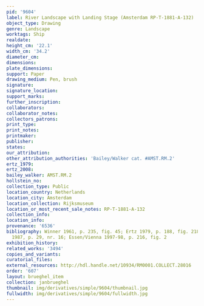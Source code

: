 ```yaml
---
pid: '9604'
label: River Landscape with Landing Stage (Amsterdam RP-T-1881-A-132)
object_type: Drawing
genre: Landscape
worktags: Ship
realdate:
height_cm: '22.1'
width_cm: '34.2'
diameter_cm:
dimensions:
plate_dimensions:
support: Paper
drawing_medium: Pen, brush
signature:
signature_location:
support_marks:
further_inscription:
collaborators:
collaborator_notes:
collectors_patrons:
print_type:
print_notes:
printmaker:
publisher:
states:
our_attribution:
other_attribution_authorities: 'Bailey/Walker cat. #AMST.RM.2'
ertz_1979:
ertz_2008:
bailey_walker: AMST.RM.2
hollstein_no:
collection_type: Public
location_country: Netherlands
location_city: Amsterdam
location_collection: Rijksmuseum
location_or_most_recent_sale_notes: RP-T-1881-A-132
collection_info:
location_info:
provenance: '6536'
bibliography: Winner 1961, p. 235, fig. 45; Ertz 1979, p. 188, fig. 218; Schapelhouman
  1987, p. 29, nr. 16; Essen/Vienna 1997-98, p. 216, fig. 2
exhibition_history:
related_works: '3494'
copies_and_variants:
curatorial_files:
external_resources: http://hdl.handle.net/10934/RM0001.COLLECT.28016
order: '607'
layout: brueghel_item
collection: janbrueghel
thumbnail: img/derivatives/simple/9604/thumbnail.jpg
fullwidth: img/derivatives/simple/9604/fullwidth.jpg
---
```

